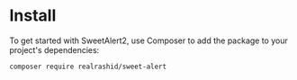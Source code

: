 # Install

To get started with SweetAlert2, use Composer to add the package to your project's dependencies:

```
composer require realrashid/sweet-alert
```